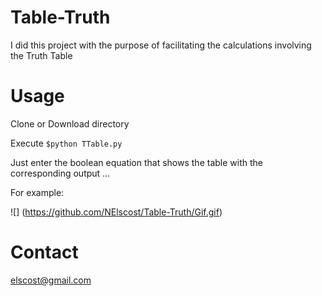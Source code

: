 # Table-Truth

I did this project with the purpose of facilitating the calculations involving the Truth Table

# Usage

Clone or Download directory

Execute ```$python TTable.py```

Just enter the boolean equation that shows the table with the corresponding output ...

For example:

![]
(https://github.com/NElscost/Table-Truth/Gif.gif)

# Contact

elscost@gmail.com
